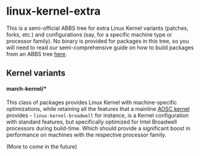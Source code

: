linux-kernel-extra
==================

This is a semi-official ABBS tree for extra Linux Kernel variants (patches,
forks, etc.) and configurations (say, for a specific machine type or processor
family). No binary is provided for packages in this tree, so you will need to
read our semi-comprehensive guide on how to build packages from an ABBS tree
[here](https://github.com/AOSC-Dev/aosc-os-abbs/wiki).

Kernel variants
---------------

#### march-kernel/\*

This class of packages provides Linux Kernel with machine-specific
optimizations, while retaining all the features that a mainline
[AOSC kernel](https://github.com/AOSC-Dev/aosc-os-abbs/tree/staging/extra-kernel/linux-kernel)
provides - `linux-kernel-broadwell` for instance, is a Kernel configuration with
standard features, but specifically optimized for Intel Broadwell processors
during build-time. Which should provide a significant boost in performance on
machines with the respective processor family.

(More to come in the future)
